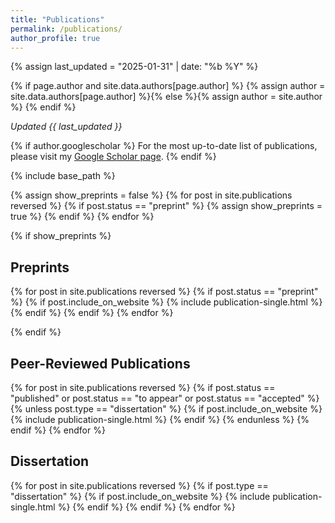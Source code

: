 ```yaml
---
title: "Publications"
permalink: /publications/
author_profile: true
---
```




{% assign last_updated = "2025-01-31" | date: "%b %Y" %}

{% if page.author and site.data.authors[page.author] %}
  {% assign author = site.data.authors[page.author] %}{% else %}{% assign author = site.author %}
{% endif %}


*Updated {{ last_updated }}*

{% if author.googlescholar %}
  For the most up-to-date list of publications, please visit my <a href="{{author.googlescholar}}">Google Scholar page</a>.
{% endif %}


{% include base_path %}

{% assign show_preprints = false %}
{% for post in site.publications reversed %}
  {% if post.status == "preprint" %}
    {% assign show_preprints = true %}
  {% endif %}
{% endfor %}

{% if show_preprints %}
## Preprints

{% for post in site.publications reversed %}
  {% if post.status == "preprint" %}
    {% if post.include_on_website %}
      {% include publication-single.html %}
    {% endif %}
  {% endif %}
{% endfor %}

{% endif %}

## Peer-Reviewed Publications

{% for post in site.publications reversed %}
  {% if post.status == "published" or post.status == "to appear" or post.status == "accepted" %}
    {% unless post.type == "dissertation" %}
      {% if post.include_on_website %}
        {% include publication-single.html %}
      {% endif %}
    {% endunless %}
  {% endif %}
{% endfor %}

## Dissertation

{% for post in site.publications reversed %}
  {% if post.type == "dissertation" %}
    {% if post.include_on_website %}
      {% include publication-single.html %}
    {% endif %}
  {% endif %}
{% endfor %}